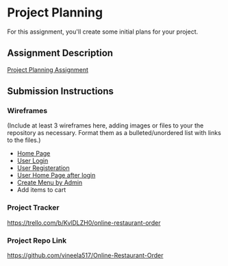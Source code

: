 # Project Planning
For this assignment, you'll create some initial plans for your project.

## Assignment Description
[Project Planning Assignment](https://education.launchcode.org/liftoff/assignments/planning/)

## Submission Instructions

### Wireframes

(Include at least 3 wireframes here, adding images or files to your the repository as necessary. Format them as a bulleted/unordered list with links to the files.)
* [Home Page](https://github.com/vineela517/liftoff-assignments/blob/master/P3-Project_Planning/HomePage.pdf)
* [User Login](https://github.com/vineela517/liftoff-assignments/blob/master/P3-Project_Planning/User%20Login.pdf)
* [User Registeration](https://github.com/vineela517/liftoff-assignments/blob/master/P3-Project_Planning/User%20Registeration.pdf)
* [User Home Page after login](https://github.com/vineela517/liftoff-assignments/blob/master/P3-Project_Planning/User%20home%20page.pdf)
* [Create Menu by Admin](https://github.com/vineela517/liftoff-assignments/blob/master/P3-Project_Planning/Create%20Menu.pdf)
* Add items to cart

### Project Tracker

https://trello.com/b/KvlDLZH0/online-restaurant-order

### Project Repo Link

https://github.com/vineela517/Online-Restaurant-Order
